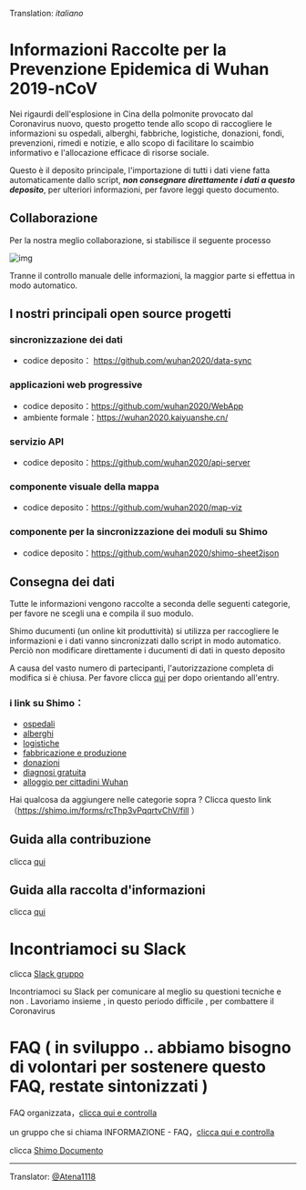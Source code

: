 Translation: *italiano*

# Informazioni Raccolte per la Prevenzione Epidemica di Wuhan 2019-nCoV

Nei rigaurdi dell'esplosione in Cina della polmonite provocato dal Coronavirus nuovo, questo progetto tende allo scopo di raccogliere le informazioni su ospedali, alberghi, fabbriche, logistiche, donazioni, fondi, prevenzioni, rimedi e notizie, e allo scopo di facilitare lo scaimbio informativo e l'allocazione efficace di risorse sociale. 

Questo è il deposito principale, l'importazione di tutti i dati viene fatta automaticamente dallo script,  **_non consegnare direttamente i dati a questo deposito_**, per ulteriori informazioni, per favore leggi questo documento.

## Collaborazione

Per la nostra meglio collaborazione, si stabilisce il seguente processo 

![img](http://www.plantuml.com/plantuml/png/RP31Jkf068NtynIJkMiImf85uQxGdT4d6DfH6akRj5EDEqb4H2MO420HerOn4arQZT5e0NcPcIckU0NR3bqOtJKzttyotodQ55lKgUg0QbGdSDUfO2ENpMKXRxNPz4AyriBH2G1OeQO57PjODiGsHABx95gUQ9-npy5ylxwO7B7nc4sxB0WMaoQ2_zQ92XHJrub2DTEmeLtHgcPo6bwzy9kHw3M4UukMnTXHDPgat7F5zJkVzSN1B2gEcaeM8GPGCSLbR1EufT6AKqxOaaPNea_v5ZRkyA23036eHlTW6IlRn50Jxl_QAjmWrWwnqhgKshHCWwOORxR2H__B_GW7tjz2G0wGAKYTF4HivegQ7-yG316G6fbVUMpaNI8WHuXpQH41Cf8Ozyv5_stUUE378-vFUFqE0I39-2XrogVpIrwIop_n0gbwfY3zVfoq_Vdz8J_jyUTkE0mGA4QfKzM_0G00)

Tranne il controllo manuale delle informazioni, la maggior parte si effettua in modo automatico. 

## I nostri principali open source progetti

### sincronizzazione dei dati

- codice deposito： https://github.com/wuhan2020/data-sync

### applicazioni web progressive

- codice deposito：https://github.com/wuhan2020/WebApp
- ambiente formale：https://wuhan2020.kaiyuanshe.cn/

### servizio API

- codice deposito：https://github.com/wuhan2020/api-server

### componente visuale della mappa

- codice deposito：https://github.com/wuhan2020/map-viz

### componente per la sincronizzazione dei moduli su Shimo

- codice deposito：https://github.com/wuhan2020/shimo-sheet2json

## Consegna dei dati

Tutte le informazioni vengono raccolte a seconda delle seguenti categorie, per favore ne scegli una e compila il suo modulo.

Shimo ducumenti (un online kit produttività) si utilizza per raccogliere le informazioni e i dati vanno sincronizzati dallo script in modo automatico. Perciò non modificare direttamente i ducumenti di dati in questo deposito

A causa del vasto numero di partecipanti, l'autorizzazione completa di modifica si è chiusa.   Per favore clicca [qui](https://shimo.im/forms/YVJkGrGCWwQPTpqY/fill) per dopo orientando all'entry. 

### i link su Shimo：

- [ospedali](https://shimo.im/sheets/q6WP3DpKKgVW63Pr/4WbFN/ )
- [alberghi](https://shimo.im/sheets/Hd9C3QytrJK3RWxG/z1rye/)
- [logistiche](https://shimo.im/sheets/RTHXp3ghtKXY3GcC/MODOC/)
- [fabbricazione e produzione](https://shimo.im/sheets/pchvJ6ddyRHHdXtv/MODOC/)
- [donazioni](https://shimo.im/sheets/W3gxW6cwkYTDY6DD/)
- [diagnosi gratuita](https://shimo.im/sheets/JgXjYCJJTRQxJ3GP/MODOC/)
- [alloggio per cittadini Wuhan](https://shimo.im/sheets/pdHRcXyKqJdqPyGJ/MODOC/)

Hai qualcosa da aggiungere nelle categorie sopra ?  Clicca questo link （https://shimo.im/forms/rcThp3vPqqrtvChV/fill ）


## Guida alla contribuzione

clicca [qui](./CONTRIBUTING.md)

## Guida alla raccolta d'informazioni

clicca [qui](./INFORMATION_GUIDE.md)


# Incontriamoci su Slack

clicca [Slack gruppo](https://join.slack.com/t/wuhan2020/shared_invite/enQtOTI2NTU1NzU3MTM2LWQ1YjIzMDllYjYzYTE1OTNhMWU4OTZkOGYzOGJhOWM2MzdlMjgwMmZiOWEzYTQwNmJkZDI4OWRmM2Q2ZDM1MTc)

Incontriamoci su Slack per comunicare al meglio su questioni tecniche e non . Lavoriamo insieme , in questo periodo difficile , per combattere il Coronavirus

# FAQ ( in sviluppo .. abbiamo bisogno di volontari per sostenere questo FAQ, restate sintonizzati )

FAQ organizzata，[clicca qui e controlla](./FAQ.md)

un gruppo che si chiama INFORMAZIONE - FAQ，[clicca qui e controlla](https://shimo.im/docs/JqX9CvrqphPV9T3J/)

clicca [Shimo Documento](https://shimo.im/docs/DdWvXvtvpxrqrJ83)

---
Translator: [@Atena1118](https://github.com/Atena1118)